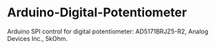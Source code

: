 # Arduino-Digital-Potentiometer
Arduino SPI control for digital potentiometer: AD5171BRJZ5-R2, Analog Devices Inc., 5kOhm. 

